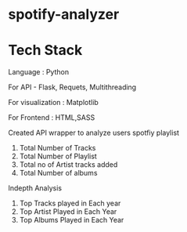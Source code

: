 # spotify-analyzer


# Tech Stack

Language : Python

For API -  Flask, Requets, Multithreading 

For visualization :  Matplotlib

For Frontend : HTML,SASS

Created API wrapper to analyze users spotfiy playlist

1. Total Number of Tracks
2. Total Number of Playlist
3. Total no of Artist tracks added
4. Total Number of albums

Indepth Analysis

1. Top Tracks played in Each year
2. Top Artist Played in Each Year
3. Top Albums Played in Each Year
